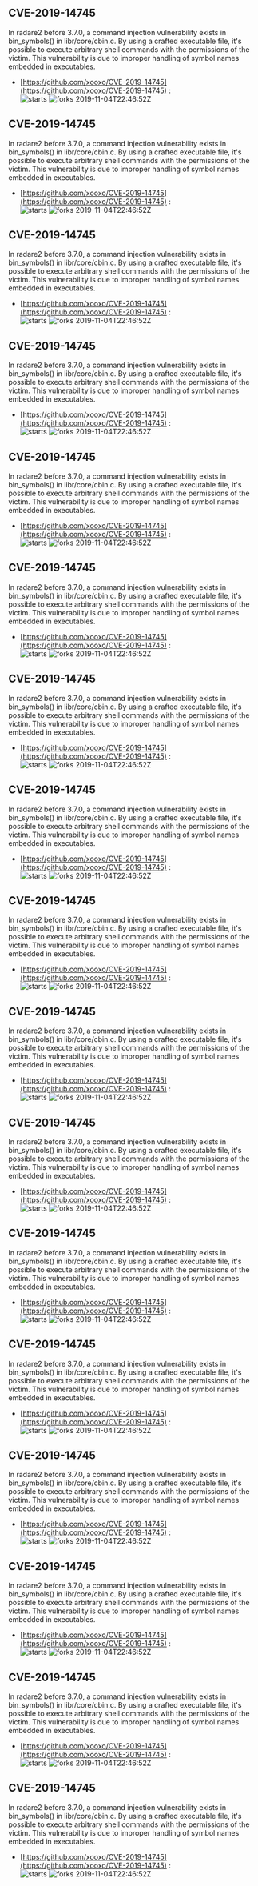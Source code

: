 ## CVE-2019-14745
 In radare2 before 3.7.0, a command injection vulnerability exists in bin_symbols() in libr/core/cbin.c. By using a crafted executable file, it's possible to execute arbitrary shell commands with the permissions of the victim. This vulnerability is due to improper handling of symbol names embedded in executables.

- [https://github.com/xooxo/CVE-2019-14745](https://github.com/xooxo/CVE-2019-14745) :  
![starts](https://img.shields.io/github/stars/xooxo/CVE-2019-14745.svg) 
![forks](https://img.shields.io/github/forks/xooxo/CVE-2019-14745.svg) 
2019-11-04T22:46:52Z

## CVE-2019-14745
 In radare2 before 3.7.0, a command injection vulnerability exists in bin_symbols() in libr/core/cbin.c. By using a crafted executable file, it's possible to execute arbitrary shell commands with the permissions of the victim. This vulnerability is due to improper handling of symbol names embedded in executables.

- [https://github.com/xooxo/CVE-2019-14745](https://github.com/xooxo/CVE-2019-14745) :  
![starts](https://img.shields.io/github/stars/xooxo/CVE-2019-14745.svg) 
![forks](https://img.shields.io/github/forks/xooxo/CVE-2019-14745.svg) 
2019-11-04T22:46:52Z

## CVE-2019-14745
 In radare2 before 3.7.0, a command injection vulnerability exists in bin_symbols() in libr/core/cbin.c. By using a crafted executable file, it's possible to execute arbitrary shell commands with the permissions of the victim. This vulnerability is due to improper handling of symbol names embedded in executables.

- [https://github.com/xooxo/CVE-2019-14745](https://github.com/xooxo/CVE-2019-14745) :  
![starts](https://img.shields.io/github/stars/xooxo/CVE-2019-14745.svg) 
![forks](https://img.shields.io/github/forks/xooxo/CVE-2019-14745.svg) 
2019-11-04T22:46:52Z

## CVE-2019-14745
 In radare2 before 3.7.0, a command injection vulnerability exists in bin_symbols() in libr/core/cbin.c. By using a crafted executable file, it's possible to execute arbitrary shell commands with the permissions of the victim. This vulnerability is due to improper handling of symbol names embedded in executables.

- [https://github.com/xooxo/CVE-2019-14745](https://github.com/xooxo/CVE-2019-14745) :  
![starts](https://img.shields.io/github/stars/xooxo/CVE-2019-14745.svg) 
![forks](https://img.shields.io/github/forks/xooxo/CVE-2019-14745.svg) 
2019-11-04T22:46:52Z

## CVE-2019-14745
 In radare2 before 3.7.0, a command injection vulnerability exists in bin_symbols() in libr/core/cbin.c. By using a crafted executable file, it's possible to execute arbitrary shell commands with the permissions of the victim. This vulnerability is due to improper handling of symbol names embedded in executables.

- [https://github.com/xooxo/CVE-2019-14745](https://github.com/xooxo/CVE-2019-14745) :  
![starts](https://img.shields.io/github/stars/xooxo/CVE-2019-14745.svg) 
![forks](https://img.shields.io/github/forks/xooxo/CVE-2019-14745.svg) 
2019-11-04T22:46:52Z

## CVE-2019-14745
 In radare2 before 3.7.0, a command injection vulnerability exists in bin_symbols() in libr/core/cbin.c. By using a crafted executable file, it's possible to execute arbitrary shell commands with the permissions of the victim. This vulnerability is due to improper handling of symbol names embedded in executables.

- [https://github.com/xooxo/CVE-2019-14745](https://github.com/xooxo/CVE-2019-14745) :  
![starts](https://img.shields.io/github/stars/xooxo/CVE-2019-14745.svg) 
![forks](https://img.shields.io/github/forks/xooxo/CVE-2019-14745.svg) 
2019-11-04T22:46:52Z

## CVE-2019-14745
 In radare2 before 3.7.0, a command injection vulnerability exists in bin_symbols() in libr/core/cbin.c. By using a crafted executable file, it's possible to execute arbitrary shell commands with the permissions of the victim. This vulnerability is due to improper handling of symbol names embedded in executables.

- [https://github.com/xooxo/CVE-2019-14745](https://github.com/xooxo/CVE-2019-14745) :  
![starts](https://img.shields.io/github/stars/xooxo/CVE-2019-14745.svg) 
![forks](https://img.shields.io/github/forks/xooxo/CVE-2019-14745.svg) 
2019-11-04T22:46:52Z

## CVE-2019-14745
 In radare2 before 3.7.0, a command injection vulnerability exists in bin_symbols() in libr/core/cbin.c. By using a crafted executable file, it's possible to execute arbitrary shell commands with the permissions of the victim. This vulnerability is due to improper handling of symbol names embedded in executables.

- [https://github.com/xooxo/CVE-2019-14745](https://github.com/xooxo/CVE-2019-14745) :  
![starts](https://img.shields.io/github/stars/xooxo/CVE-2019-14745.svg) 
![forks](https://img.shields.io/github/forks/xooxo/CVE-2019-14745.svg) 
2019-11-04T22:46:52Z

## CVE-2019-14745
 In radare2 before 3.7.0, a command injection vulnerability exists in bin_symbols() in libr/core/cbin.c. By using a crafted executable file, it's possible to execute arbitrary shell commands with the permissions of the victim. This vulnerability is due to improper handling of symbol names embedded in executables.

- [https://github.com/xooxo/CVE-2019-14745](https://github.com/xooxo/CVE-2019-14745) :  
![starts](https://img.shields.io/github/stars/xooxo/CVE-2019-14745.svg) 
![forks](https://img.shields.io/github/forks/xooxo/CVE-2019-14745.svg) 
2019-11-04T22:46:52Z

## CVE-2019-14745
 In radare2 before 3.7.0, a command injection vulnerability exists in bin_symbols() in libr/core/cbin.c. By using a crafted executable file, it's possible to execute arbitrary shell commands with the permissions of the victim. This vulnerability is due to improper handling of symbol names embedded in executables.

- [https://github.com/xooxo/CVE-2019-14745](https://github.com/xooxo/CVE-2019-14745) :  
![starts](https://img.shields.io/github/stars/xooxo/CVE-2019-14745.svg) 
![forks](https://img.shields.io/github/forks/xooxo/CVE-2019-14745.svg) 
2019-11-04T22:46:52Z

## CVE-2019-14745
 In radare2 before 3.7.0, a command injection vulnerability exists in bin_symbols() in libr/core/cbin.c. By using a crafted executable file, it's possible to execute arbitrary shell commands with the permissions of the victim. This vulnerability is due to improper handling of symbol names embedded in executables.

- [https://github.com/xooxo/CVE-2019-14745](https://github.com/xooxo/CVE-2019-14745) :  
![starts](https://img.shields.io/github/stars/xooxo/CVE-2019-14745.svg) 
![forks](https://img.shields.io/github/forks/xooxo/CVE-2019-14745.svg) 
2019-11-04T22:46:52Z

## CVE-2019-14745
 In radare2 before 3.7.0, a command injection vulnerability exists in bin_symbols() in libr/core/cbin.c. By using a crafted executable file, it's possible to execute arbitrary shell commands with the permissions of the victim. This vulnerability is due to improper handling of symbol names embedded in executables.

- [https://github.com/xooxo/CVE-2019-14745](https://github.com/xooxo/CVE-2019-14745) :  
![starts](https://img.shields.io/github/stars/xooxo/CVE-2019-14745.svg) 
![forks](https://img.shields.io/github/forks/xooxo/CVE-2019-14745.svg) 
2019-11-04T22:46:52Z

## CVE-2019-14745
 In radare2 before 3.7.0, a command injection vulnerability exists in bin_symbols() in libr/core/cbin.c. By using a crafted executable file, it's possible to execute arbitrary shell commands with the permissions of the victim. This vulnerability is due to improper handling of symbol names embedded in executables.

- [https://github.com/xooxo/CVE-2019-14745](https://github.com/xooxo/CVE-2019-14745) :  
![starts](https://img.shields.io/github/stars/xooxo/CVE-2019-14745.svg) 
![forks](https://img.shields.io/github/forks/xooxo/CVE-2019-14745.svg) 
2019-11-04T22:46:52Z

## CVE-2019-14745
 In radare2 before 3.7.0, a command injection vulnerability exists in bin_symbols() in libr/core/cbin.c. By using a crafted executable file, it's possible to execute arbitrary shell commands with the permissions of the victim. This vulnerability is due to improper handling of symbol names embedded in executables.

- [https://github.com/xooxo/CVE-2019-14745](https://github.com/xooxo/CVE-2019-14745) :  
![starts](https://img.shields.io/github/stars/xooxo/CVE-2019-14745.svg) 
![forks](https://img.shields.io/github/forks/xooxo/CVE-2019-14745.svg) 
2019-11-04T22:46:52Z

## CVE-2019-14745
 In radare2 before 3.7.0, a command injection vulnerability exists in bin_symbols() in libr/core/cbin.c. By using a crafted executable file, it's possible to execute arbitrary shell commands with the permissions of the victim. This vulnerability is due to improper handling of symbol names embedded in executables.

- [https://github.com/xooxo/CVE-2019-14745](https://github.com/xooxo/CVE-2019-14745) :  
![starts](https://img.shields.io/github/stars/xooxo/CVE-2019-14745.svg) 
![forks](https://img.shields.io/github/forks/xooxo/CVE-2019-14745.svg) 
2019-11-04T22:46:52Z

## CVE-2019-14745
 In radare2 before 3.7.0, a command injection vulnerability exists in bin_symbols() in libr/core/cbin.c. By using a crafted executable file, it's possible to execute arbitrary shell commands with the permissions of the victim. This vulnerability is due to improper handling of symbol names embedded in executables.

- [https://github.com/xooxo/CVE-2019-14745](https://github.com/xooxo/CVE-2019-14745) :  
![starts](https://img.shields.io/github/stars/xooxo/CVE-2019-14745.svg) 
![forks](https://img.shields.io/github/forks/xooxo/CVE-2019-14745.svg) 
2019-11-04T22:46:52Z

## CVE-2019-14745
 In radare2 before 3.7.0, a command injection vulnerability exists in bin_symbols() in libr/core/cbin.c. By using a crafted executable file, it's possible to execute arbitrary shell commands with the permissions of the victim. This vulnerability is due to improper handling of symbol names embedded in executables.

- [https://github.com/xooxo/CVE-2019-14745](https://github.com/xooxo/CVE-2019-14745) :  
![starts](https://img.shields.io/github/stars/xooxo/CVE-2019-14745.svg) 
![forks](https://img.shields.io/github/forks/xooxo/CVE-2019-14745.svg) 
2019-11-04T22:46:52Z

